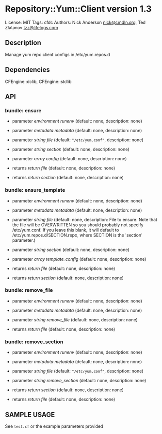 # Repository::Yum::Client version 1.3

License: MIT
Tags: cfdc
Authors: Nick Anderson <nick@cmdln.org>, Ted Zlatanov <tzz@lifelogs.com>

## Description
Manage yum repo client configs in /etc/yum.repos.d

## Dependencies
CFEngine::dclib, CFEngine::stdlib

## API
### bundle: ensure
* parameter _environment_ *runenv* (default: none, description: none)

* parameter _metadata_ *metadata* (default: none, description: none)

* parameter _string_ *file* (default: `"/etc/yum.conf"`, description: none)

* parameter _string_ *section* (default: none, description: none)

* parameter _array_ *config* (default: none, description: none)

* returns _return_ *file* (default: none, description: none)

* returns _return_ *section* (default: none, description: none)

### bundle: ensure_template
* parameter _environment_ *runenv* (default: none, description: none)

* parameter _metadata_ *metadata* (default: none, description: none)

* parameter _string_ *file* (default: none, description: File to ensure. Note that the file will be OVERWRITTEN so you should probably not specify /etc/yum.conf.  If you leave this blank, it will default to /etc/yum.repos.d/SECTION.repo, where SECTION is the 'section' parameter.)

* parameter _string_ *section* (default: none, description: none)

* parameter _array_ *template_config* (default: none, description: none)

* returns _return_ *file* (default: none, description: none)

* returns _return_ *section* (default: none, description: none)

### bundle: remove_file
* parameter _environment_ *runenv* (default: none, description: none)

* parameter _metadata_ *metadata* (default: none, description: none)

* parameter _string_ *remove_file* (default: none, description: none)

* returns _return_ *file* (default: none, description: none)

### bundle: remove_section
* parameter _environment_ *runenv* (default: none, description: none)

* parameter _metadata_ *metadata* (default: none, description: none)

* parameter _string_ *file* (default: `"/etc/yum.conf"`, description: none)

* parameter _string_ *remove_section* (default: none, description: none)

* returns _return_ *section* (default: none, description: none)

* returns _return_ *file* (default: none, description: none)


## SAMPLE USAGE
See `test.cf` or the example parameters provided

